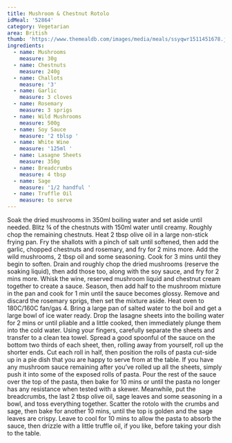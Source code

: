 ```yaml
---
title: Mushroom & Chestnut Rotolo
idMeal: '52864'
category: Vegetarian
area: British
thumb: 'https://www.themealdb.com/images/media/meals/ssyqwr1511451678.jpg'
ingredients:
  - name: Mushrooms
    measure: 30g
  - name: Chestnuts
    measure: 240g
  - name: Challots
    measure: '3'
  - name: Garlic
    measure: 3 cloves
  - name: Rosemary
    measure: 3 sprigs
  - name: Wild Mushrooms
    measure: 500g
  - name: Soy Sauce
    measure: '2 tblsp '
  - name: White Wine
    measure: '125ml '
  - name: Lasagne Sheets
    measure: 350g
  - name: Breadcrumbs
    measure: 4 tbsp
  - name: Sage
    measure: '1/2 handful '
  - name: Truffle Oil
    measure: to serve
---
```

Soak the dried mushrooms in 350ml boiling water and set aside until needed. Blitz ¾ of the chestnuts with 150ml water until creamy. Roughly chop the remaining chestnuts.
Heat 2 tbsp olive oil in a large non-stick frying pan. Fry the shallots with a pinch of salt until softened, then add the garlic, chopped chestnuts and rosemary, and fry for 2 mins more. Add the wild mushrooms, 2 tbsp oil and some seasoning. Cook for 3 mins until they begin to soften. Drain and roughly chop the dried mushrooms (reserve the soaking liquid), then add those too, along with the soy sauce, and fry for 2 mins more.
Whisk the wine, reserved mushroom liquid and chestnut cream together to create a sauce. Season, then add half to the mushroom mixture in the pan and cook for 1 min until the sauce becomes glossy. Remove and discard the rosemary sprigs, then set the mixture aside.
Heat oven to 180C/160C fan/gas 4. Bring a large pan of salted water to the boil and get a large bowl of ice water ready. Drop the lasagne sheets into the boiling water for 2 mins or until pliable and a little cooked, then immediately plunge them into the cold water. Using your fingers, carefully separate the sheets and transfer to a clean tea towel. Spread a good spoonful of the sauce on the bottom two thirds of each sheet, then, rolling away from yourself, roll up the shorter ends. Cut each roll in half, then position the rolls of pasta cut-side up in a pie dish that you are happy to serve from at the table. If you have any mushroom sauce remaining after you’ve rolled up all the sheets, simply push it into some of the exposed rolls of pasta.
Pour the rest of the sauce over the top of the pasta, then bake for 10 mins or until the pasta no longer has any resistance when tested with a skewer.
Meanwhile, put the breadcrumbs, the last 2 tbsp olive oil, sage leaves and some seasoning in a bowl, and toss everything together. Scatter the rotolo with the crumbs and sage, then bake for another 10 mins, until the top is golden and the sage leaves are crispy. Leave to cool for 10 mins to allow the pasta to absorb the sauce, then drizzle with a little truffle oil, if you like, before taking your dish to the table.
